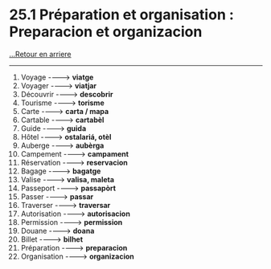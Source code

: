 # 25.1 Préparation et organisation : Preparacion et organizacion

[...Retour en arriere](../../../menu_fiches.md)

---

1. Voyage  ----> **viatge**
2. Voyager  ----> **viatjar**
3. Découvrir  ----> **descobrir**
4. Tourisme  ----> **torisme**
5. Carte  ----> **carta / mapa**
6. Cartable  ----> **cartabèl** 
7. Guide  ----> **guida**
8. Hôtel  ----> **ostalariá, otèl**
9. Auberge ----> **aubèrga**
10. Campement  ----> **campament**
11. Réservation  ----> **reservacion**
12. Bagage  ----> **bagatge**
13. Valise  ----> **valisa, maleta**
14. Passeport  ----> **passapòrt**
15. Passer ----> **passar**
16. Traverser ----> **traversar**
17. Autorisation  ----> **autorisacion**
18. Permission  ----> **permission**
19. Douane  ----> **doana**
20. Billet  ----> **bilhet**
21. Préparation  ----> **preparacion**
22. Organisation  ----> **organizacion**
